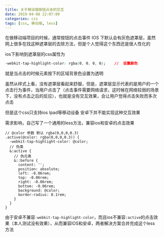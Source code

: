 ```yaml
---
title: 关于移动端按钮点击的交互
date: 2019-04-08 22:07:09
categories: css
tags: [css, 移动端, less]
---
```


在做移动端项目的时候，通常按钮的点击事件 IOS 下默认会有灰色遮罩层，虽然网上很多在找这种遮罩层的去除方法，但是个人觉得这个东西还是很人性化的
<!-- more -->
ios下影响到遮罩层的css属性为
```css
-webkit-tap-highlight-color: rgba(0, 0, 0, 0);    //  设置颜色
```
就是当点击的时候元素按下的区域背景色设置为透明

虽然从样式上看，没有遮罩层看起来舒服，但是，遮罩层显示代表的是用户的一个点击行为事件，当用户点击了（点击事件需要网络请求，这时候在网络较弱的场景下，没有点击之后的反应），也就是没有交互效果，会让用户觉得点击失败而多次点击

但是这个css只支持ios Ipad等移动设备
安卓下并不能实现这种交互效果

需求影响，自己写了一个通用的less方法，兼容ios和安卓的点击效果
```less
// @color 参数 默认 rgba(0,0,0,0.3)
.active(@color: rgba(0,0,0,0.3)) {
  -webkit-tap-highlight-color: @color;
  // 伪类
  &:active {
    // 伪元素
    &::before {
      content: '';
      position: absolute;
      left: -0.06rem;
      top: -0.06rem;
      right: -0.06rem;
      bottom: -0.06rem;
      background: @color;
      border-radius: 0.1rem;
    }
  }
}
```
由于安卓不兼容`-webkit-tap-highlight-color`，而且ios不兼容`:active`的点击效果（本人测试没有效果），从而兼容IOS和安卓，两者解决方案合并完成这个less方法
